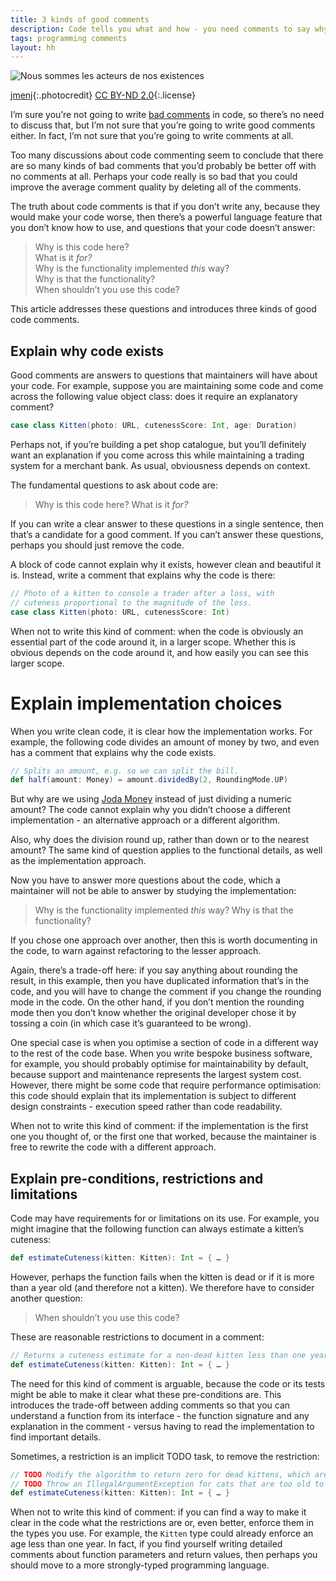 ```yaml
---
title: 3 kinds of good comments
description: Code tells you what and how - you need comments to say why
tags: programming comments
layout: hh
---
```


![Nous sommes les acteurs de nos existences](existence.jpg)

[jmenj](https://www.flickr.com/photos/jmenj/9597334273){:.photocredit}
[CC BY-ND 2.0](https://creativecommons.org/licenses/by-nd/2.0/){:.license}

I’m sure you’re not going to write [bad comments](7-ways-to-write-bad-comments) in code, so there’s no need to discuss that, but I’m not sure that you’re going to write good comments either. In fact, I’m not sure that you’re going to write comments at all.

Too many discussions about code commenting seem to conclude that there are so many kinds of bad comments that you’d probably be better off with no comments at all. Perhaps your code really is so bad that you could improve the average comment quality by deleting all of the comments.

The truth about code comments is that if you don’t write any, because they would make your code worse, then there’s a powerful language feature that you don’t know how to use, and questions that your code doesn’t answer:

> Why is this code here?  
> What is it _for?_  
> Why is the functionality implemented _this_ way?  
> Why is that the functionality?  
> When shouldn’t you use this code?

This article addresses these questions and introduces three kinds of good code comments.


## Explain why code exists

Good comments are answers to questions that maintainers will have about your code. For example, suppose you are maintaining some code and come across the following value object class: does it require an explanatory comment?

```scala
case class Kitten(photo: URL, cutenessScore: Int, age: Duration)
```

Perhaps not, if you’re building a pet shop catalogue, but you’ll definitely want an explanation if you come across this while maintaining a trading system for a merchant bank. As usual, obviousness depends on context.

The fundamental questions to ask about code are:

> Why is this code here? What is it _for?_

If you can write a clear answer to these questions in a single sentence, then that’s a candidate for a good comment. If you can’t answer these questions, perhaps you should just remove the code.

A block of code cannot explain why it exists, however clean and beautiful it is. Instead, write a comment that explains why the code is there:

```scala
// Photo of a kitten to console a trader after a loss, with
// cuteness proportional to the magnitude of the loss.
case class Kitten(photo: URL, cutenessScore: Int)
```

When not to write this kind of comment: when the code is obviously an essential part of the code around it, in a larger scope. Whether this is obvious depends on the code around it, and how easily you can see this larger scope.


# Explain implementation choices

When you write clean code, it is clear how the implementation works. For example, the following code divides an amount of money by two, and even has a comment that explains why the code exists.

```scala
// Splits an amount, e.g. so we can split the bill.
def half(amount: Money) = amount.dividedBy(2, RoundingMode.UP)
```

But why are we using [Joda Money](http://www.joda.org/joda-money/) instead of just dividing a numeric amount? The code cannot explain why you didn’t choose a different implementation - an alternative approach or a different algorithm.

Also, why does the division round up, rather than down or to the nearest amount? The same kind of question applies to the functional details, as well as the implementation approach.

Now you have to answer more questions about the code, which a maintainer will not be able to answer by studying the implementation:

> Why is the functionality implemented _this_ way? Why is that the functionality?

If you chose one approach over another, then this is worth documenting in the code, to warn against refactoring to the lesser approach.

Again, there’s a trade-off here: if you say anything about rounding the result, in this example, then you have duplicated information that’s in the code, and you will have to change the comment if you change the rounding mode in the code. On the other hand, if you don’t mention the rounding mode then you don’t know whether the original developer chose it by tossing a coin (in which case it’s guaranteed to be wrong).

One special case is when you optimise a section of code in a different way to the rest of the code base. When you write bespoke business software, for example, you should probably optimise for maintainability by default, because support and maintenance represents the largest system cost. However, there might be some code that require performance optimisation: this code should explain that its implementation is subject to different design constraints - execution speed rather than code readability.

When not to write this kind of comment: if the implementation is the first one you thought of, or the first one that worked, because the maintainer is free to rewrite the code with a different approach.


## Explain pre-conditions, restrictions and limitations

Code may have requirements for or limitations on its use. For example, you might imagine that the following function can always estimate a kitten’s cuteness:

```scala
def estimateCuteness(kitten: Kitten): Int = { … }
```

However, perhaps the function fails when the kitten is dead or if it is more than a year old (and therefore not a kitten). We therefore have to consider another question:

> When shouldn’t you use this code?

These are reasonable restrictions to document in a comment:

```scala
// Returns a cuteness estimate for a non-dead kitten less than one year old.
def estimateCuteness(kitten: Kitten): Int = { … }
```

The need for this kind of comment is arguable, because the code or its tests might be able to make it clear what these pre-conditions are. This introduces the trade-off between adding comments so that you can understand a function from its interface - the function signature and any explanation in the comment - versus having to read the implementation to find important details.

Sometimes, a restriction is an implicit TODO task, to remove the restriction:

```scala
// TODO Modify the algorithm to return zero for dead kittens, which are not cute.
// TODO Throw an IllegalArgumentException for cats that are too old to be kittens.
def estimateCuteness(kitten: Kitten): Int = { … }
```

When not to write this kind of comment: if you can find a way to make it clear in the code what the restrictions are or, even better, enforce them in the types you use. For example, the `Kitten` type could already enforce an age less than one year. In fact, if you find yourself writing detailed comments about function parameters and return values, then perhaps you should move to a more strongly-typed programming language.
